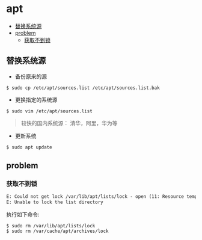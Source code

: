 # apt

<!-- vim-markdown-toc GFM -->

* [替换系统源](#替换系统源)
* [problem](#problem)
  - [获取不到锁](#获取不到锁)

<!-- vim-markdown-toc -->

## 替换系统源

* 备份原来的源

```shell
$ sudo cp /etc/apt/sources.list /etc/apt/sources.list.bak
```

* 更换指定的系统源

```shell
$ sudo vim /etc/apt/sources.list
```

> 较快的国内系统源： 清华，阿里，华为等

* 更新系统

```shell
$ sudo apt update
```


## problem

### 获取不到锁

```txt
E: Could not get lock /var/lib/apt/lists/lock - open (11: Resource temporarily unavailable)
E: Unable to lock the list directory
```

执行如下命令:

```shell
$ sudo rm /var/lib/apt/lists/lock
$ sudo rm /var/cache/apt/archives/lock
```

